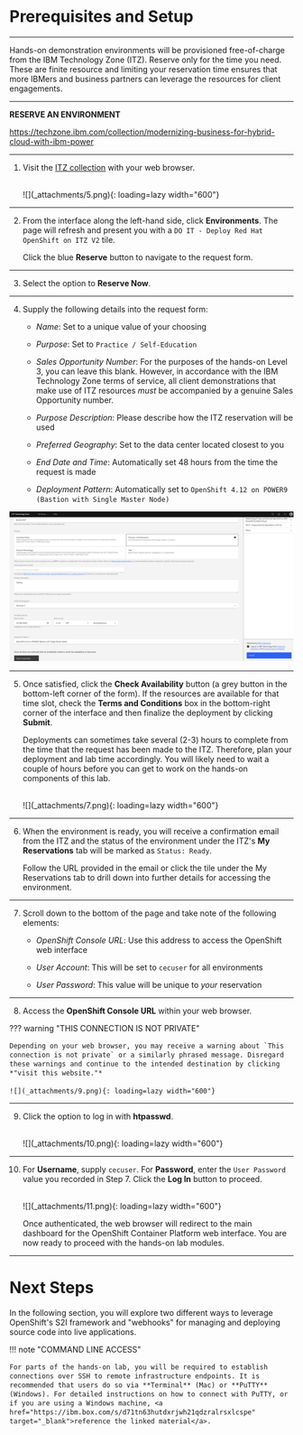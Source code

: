 # Prerequisites and Setup

---

Hands-on demonstration environments will be provisioned free-of-charge from the IBM Technology Zone (ITZ). Reserve only for the time you need. These are finite resource and limiting your reservation time ensures that more IBMers and business partners can leverage the resources for client engagements.

---

**RESERVE AN ENVIRONMENT**

<a href="https://techzone.ibm.com/collection/modernizing-business-for-hybrid-cloud-with-ibm-power" target="_blank">https://techzone.ibm.com/collection/modernizing-business-for-hybrid-cloud-with-ibm-power</a>

---

1. Visit the <a href="https://techzone.ibm.com/collection/modernizing-business-for-hybrid-cloud-with-ibm-power" target="_blank">ITZ collection</a> with your web browser.

    </br>
    ![](_attachments/5.png){: loading=lazy width="600"}

---

2. From the interface along the left-hand side, click **Environments**. The page will refresh and present you with a `DO IT - Deploy Red Hat OpenShift on ITZ V2` tile.

    Click the blue **Reserve** button to navigate to the request form.

---

3. Select the option to **Reserve Now**.

---

4. Supply the following details into the request form:

    - *Name*: Set to a unique value of your choosing

    - *Purpose*: Set to `Practice / Self-Education`

    - *Sales Opportunity Number*: For the purposes of the hands-on Level 3, you can leave this blank. However, in accordance with the IBM Technology Zone terms of service, all client demonstrations that make use of ITZ resources *must* be accompanied by a genuine Sales Opportunity number.

    - *Purpose Description*: Please describe how the ITZ reservation will be used

    - *Preferred Geography*: Set to the data center located closest to you

    - *End Date and Time*: Automatically set 48 hours from the time the request is made

    - *Deployment Pattern*: Automatically set to `OpenShift 4.12 on POWER9 (Bastion with Single Master Node)`

![](_attachments/6.png)

---

5. Once satisfied, click the **Check Availability** button (a grey button in the bottom-left corner of the form). If the resources are available for that time slot, check the **Terms and Conditions** box in the bottom-right corner of the interface and then finalize the deployment by clicking **Submit**. 

    Deployments can sometimes take several (2-3) hours to complete from the time that the request has been made to the ITZ. Therefore, plan your deployment and lab time accordingly. You will likely need to wait a couple of hours before you can get to work on the hands-on components of this lab.

    </br>
    ![](_attachments/7.png){: loading=lazy width="600"}

---

6. When the environment is ready, you will receive a confirmation email from the ITZ and the status of the environment under the ITZ's **My Reservations** tab will be marked as `Status: Ready`.

    Follow the URL provided in the email or click the tile under the My Reservations tab to drill down into further details for accessing the environment.

---

7. Scroll down to the bottom of the page and take note of the following elements:

    - *OpenShift Console URL*: Use this address to access the OpenShift web interface

    - *User Account*: This will be set to `cecuser` for all environments

    - *User Password*: This value will be unique to *your* reservation

---

8. Access the **OpenShift Console URL** within your web browser.

??? warning "THIS CONNECTION IS NOT PRIVATE"

    Depending on your web browser, you may receive a warning about `This connection is not private` or a similarly phrased message. Disregard these warnings and continue to the intended destination by clicking *"visit this website."*

    ![](_attachments/9.png){: loading=lazy width="600"}

---

9. Click the option to log in with **htpasswd**.

    </br>
    ![](_attachments/10.png){: loading=lazy width="600"}

---

10. For **Username**, supply `cecuser`. For **Password**, enter the `User Password` value you recorded in Step 7. Click the **Log In** button to proceed.

    </br>
    ![](_attachments/11.png){: loading=lazy width="600"}

    Once authenticated, the web browser will redirect to the main dashboard for the OpenShift Container Platform web interface. You are now ready to proceed with the hands-on lab modules.

---

#
# Next Steps

In the following section, you will explore two different ways to leverage OpenShift's S2I framework and "webhooks" for managing and deploying source code into live applications.

!!! note "COMMAND LINE ACCESS"

    For parts of the hands-on lab, you will be required to establish connections over SSH to remote infrastructure endpoints. It is recommended that users do so via **Terminal** (Mac) or **PuTTY** (Windows). For detailed instructions on how to connect with PuTTY, or if you are using a Windows machine, <a href="https://ibm.box.com/s/d71tn63hutdxrjwh21qdzralrsxlcspe" target="_blank">reference the linked material</a>.